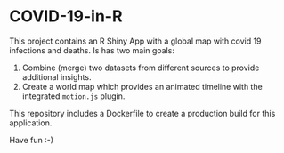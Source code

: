# COVID-19-in-R

This project contains an R Shiny App with a global map with covid 19 infections and deaths.
Is has two main goals:

1. Combine (merge) two datasets from different sources to provide additional insights.
2. Create a world map which provides an animated timeline with the integrated `motion.js` plugin.

This repository includes a Dockerfile to create a production build for this application.

Have fun :-)
